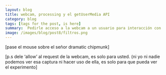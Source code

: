 ```yaml
---
layout: blog
title: webcam, processing y el getUserMedia API
category: blog
tags: [tags for the post, is here]  
summary:  Pedirle acceso a la webcam a un usuario para interacción con processing.js
image: /images/blog/post8/filtros.png
---
```


[pase el mouse sobre el señor dramatic chipmunk]
<br>

[p.s dele ‘allow’ al request de la webcam, es solo para usted. (ni yo ni nadie podemos ver esa captura ni hacer uso de ella, es solo para que pueda ver el experimento]

